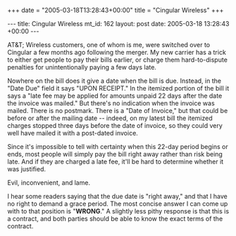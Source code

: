 +++
date = "2005-03-18T13:28:43+00:00"
title = "Cingular Wireless"
+++

\--- title: Cingular Wireless mt_id: 162 layout: post date: 2005-03-18
13:28:43 +00:00 \---

AT&amp;T; Wireless customers, one of whom is me, were switched over to
Cingular a few months ago following the merger. My new carrier has a trick to
either get people to pay their bills earlier, or charge them hard-to-dispute
penalties for unintentionally paying a few days late.

Nowhere on the bill does it give a date when the bill is due. Instead, in the
"Date Due" field it says "UPON RECEIPT." In the itemized portion of the bill
it says a "late fee may be applied for amounts unpaid 22 days after the date
the invoice was mailed." But there's no indication when the invoice was
mailed. There is no postmark. There is a "Date of Invoice," but that could be
before or after the mailing date -- indeed, on my latest bill the itemized
charges stopped three days before the date of invoice, so they could very well
have mailed it with a post-dated invoice.

Since it's impossible to tell with certainty when this 22-day period begins or
ends, most people will simply pay the bill right away rather than risk being
late. And if they are charged a late fee, it'll be hard to determine whether
it was justified.

Evil, inconvenient, and lame.

I hear some readers saying that the due date is "right away," and that I have
no right to demand a grace period. The most concise answer I can come up with
to that position is "**WRONG**." A slightly less pithy response is that this
is a contract, and both parties should be able to know the exact terms of the
contract.

